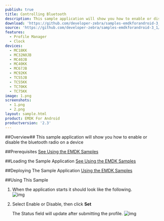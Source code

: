```yaml
---
publish: true
title: Controlling Bluetooth
description: This sample application will show you how to enable or disable the bluetooth radio on a device.
download: 'https://github.com/developer-zebra/samples-emdkforandroid-3_1/archive/ProfileWirelessMgrSample1.zip'
source: 'https://github.com/developer-zebra/samples-emdkforandroid-3_1/tree/ProfileWirelessMgrSample1'
features:
  - Profile Manager
  - Clock
devices:
  - MC18KK
  - MC32N0JB
  - MC40JB
  - MC40KK
  - MC67JB
  - MC92KK
  - TC55JB
  - TC55KK
  - TC70KK
  - TC75KK
image: 1.png
screenshots:
  - 1.png
  - 2.png
layout: sample.html
product: EMDK For Android
productversion: '2.3'
---
```


##Overview##
This sample application will show you how to enable or disable the bluetooth radio on a device

##Prerequisites
[See Using the EMDK Samples](../../guide/sample/emdksamples)

##Loading the Sample Application
[See Using the EMDK Samples](../../guide/sample/emdksamples)

##Deploying The Sample Application
[Using the EMDK Samples](../../guide/sample/emdksamples)

##Using This Sample
1. When the application starts it should look like the following.  
	![img](../../images/samples/wireless1.png)  
2. Select Enable or Disable, then click **Set**
	
	The Status field will update after submitting the profile.
	![img](../../images/samples/wireless2.png)  	














